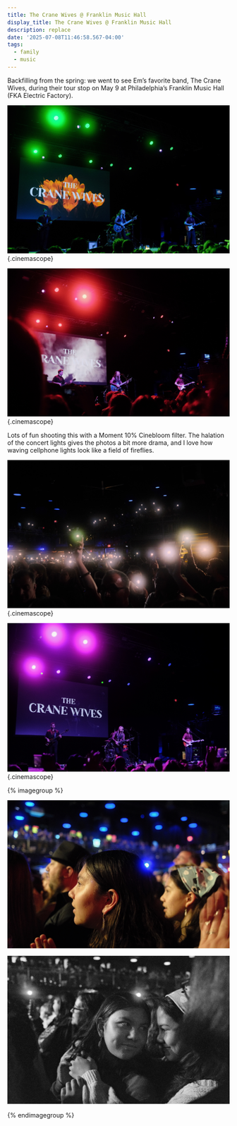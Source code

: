 ```yaml
---
title: The Crane Wives @ Franklin Music Hall
display_title: The Crane Wives @ Franklin Music Hall
description: replace
date: '2025-07-08T11:46:58.567-04:00'
tags:
  - family
  - music
---
```


Backfilling from the spring: we went to see Em’s favorite band, The Crane Wives, during their tour stop on May 9 at Philadelphia’s Franklin Music Hall (FKA Electric Factory).

![Rock band The Crane Wives on stage: two women sing lead and play guitar, backed by a bassist and drummer.](crane-wives-franklin-music-hall-1.jpg){.cinemascope}

![Red stage lighting bathes the audience.](crane-wives-franklin-music-hall-4.jpg){.cinemascope}

Lots of fun shooting this with a Moment 10% Cinebloom filter. The halation of the concert lights gives the photos a bit more drama, and I love how waving cellphone lights look like a field of fireflies.

![Audience members holding cellphone flashlights aloft.](crane-wives-franklin-music-hall-5.jpg){.cinemascope}

![Red stage lighting bathes the audience.](crane-wives-franklin-music-hall-6.jpg){.cinemascope}

{% imagegroup %}

![Two young women in rapt attention.](crane-wives-franklin-music-hall-2.jpg)

![Two young women in the audience share a hug.](crane-wives-franklin-music-hall-3.jpg)


{% endimagegroup %}